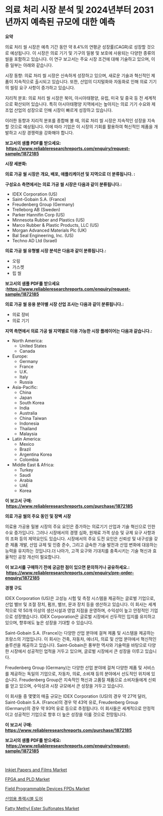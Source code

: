 <p><h1>의료 처리 시장 분석 및 2024년부터 2031년까지 예측된 규모에 대한 예측</h1></p><p><strong>요약</strong></p>
<p><p>의료 처리 씰 시장은 예측 기간 동안 약 8.4%의 연평균 성장률(CAGR)로 성장할 것으로 예상됩니다. 이 시장은 의료 기기 및 기구의 밀봉 및 보호에 사용되는 다양한 종류의 씰을 포함하고 있습니다. 이 연구 보고서는 주요 시장 조건에 대해 기술하고 있으며, 이 중 일부는 아래와 같습니다.</p><p>시장 동향: 의료 처리 씰 시장은 신속하게 성장하고 있으며, 새로운 기술과 혁신적인 제품이 지속적으로 출시되고 있습니다. 또한, 산업의 디지털화와 자동화로 인해 의료 기기의 씰링 요구 사항이 증가하고 있습니다.</p><p>지리적 분포: 의료 처리 씰 시장은 북미, 아시아태평양, 유럽, 미국 및 중국 등 전 세계적으로 확산되어 있습니다. 특히 아시아태평양 지역에서는 높아지는 의료 기기 수요와 제조업 산업의 성장으로 인해 시장이 빠르게 성장하고 있습니다.</p><p>이러한 동향과 지리적 분포를 종합해 볼 때, 의료 처리 씰 시장은 지속적인 성장을 지속할 것으로 예상됩니다. 이에 따라 기업은 이 시장의 기회를 활용하여 혁신적인 제품을 개발하고 시장 경쟁력을 강화해야 합니다.</p></p>
<p><strong>보고서의 샘플 PDF를 받으세요: &nbsp;<a href="https://www.reliableresearchreports.com/enquiry/request-sample/1872185">https://www.reliableresearchreports.com/enquiry/request-sample/1872185</a></strong></p>
<p><strong>시장 세분화:</strong></p>
<p><strong> 의료 가공 씰 시장은 개요, 배포, 애플리케이션 및 지역으로 더 분류됩니다. :</strong></p>
<p><strong>구성요소 측면에서는 의료 가공 씰 시장은 다음과 같이 분류됩니다.:</strong></p>
<p><ul><li>IDEX Corporation (US)</li><li>Saint-Gobain S.A. (France)</li><li>Freudenberg Group (Germany)</li><li>Trelleborg AB (Sweden)</li><li>Parker Hannifin Corp (US)</li><li>Minnesota Rubber and Plastics (US)</li><li>Marco Rubber & Plastic Products, LLC (US)</li><li>Morgan Advanced Materials Plc (UK)</li><li>Bal Seal Engineering, Inc. (US)</li><li>Techno AD Ltd (Israel)</li></ul></p>
<p><strong> 의료 가공 씰 유형별 시장 분석은 다음과 같이 분류됩니다.:</strong></p>
<p><ul><li>오링</li><li>가스켓</li><li>립 씰</li></ul></p>
<p><strong>보고서의 샘플 PDF를 받으세요 :<a href="https://www.reliableresearchreports.com/enquiry/request-sample/1872185">https://www.reliableresearchreports.com/enquiry/request-sample/1872185</a></strong></p>
<p><strong> 의료 가공 씰 응용 분야별 시장 산업 조사는 다음과 같이 분류됩니다.:</strong></p>
<p><ul><li>의료 장비</li><li>의료 기기</li></ul></p>
<p><strong>지역 측면에서 의료 가공 씰 지역별로 이용 가능한 시장 플레이어는 다음과 같습니다.:</strong></p>
<p><ul>
    <li>
        North America:
        <ul>
            <li>United States</li>
            <li>Canada</li>
        </ul>
    </li>
    <li>
        Europe:
        <ul>
            <li>Germany</li>
            <li>France</li>
            <li>U.K.</li>
            <li>Italy</li>
            <li>Russia</li>
        </ul>
    </li>
    <li>
        Asia-Pacific:
        <ul>
            <li>China</li>
            <li>Japan</li>
            <li>South Korea</li>
            <li>India</li>
            <li>Australia</li>
            <li>China Taiwan</li>
            <li>Indonesia</li>
            <li>Thailand</li>
            <li>Malaysia</li>
        </ul>
    </li>
    <li>
        Latin America:
        <ul>
            <li>Mexico</li>
            <li>Brazil</li>
            <li>Argentina Korea</li>
            <li>Colombia</li>
        </ul>
    </li>
    <li>
        Middle East & Africa:
        <ul>
            <li>Turkey</li>
            <li>Saudi</li>
            <li>Arabia</li>
            <li>UAE</li>
            <li>Korea</li>
        </ul>
    </li>
    </ul></p>
<p><strong>이 보고서 구매: &nbsp;<a href="https://www.reliableresearchreports.com/purchase/1872185">https://www.reliableresearchreports.com/purchase/1872185</a></strong></p>
<p><strong>의료 가공 씰의 주요 동인 및 장벽 시장</strong></p>
<p><p>의료용 가공용 밀봉 시장의 주요 요인은 증가하는 의료기기 산업과 기술 혁신으로 인한 수요 증가입니다. 그러나 시장에서의 경쟁 심화, 원재료 가격 상승 및 규제 요구 사항과의 조화 등의 제약요인도 있습니다. 시장에서의 주요 도전 요인은 신뢰성 및 내구성을 갖춘 제품 개발, 산업 규제 및 인증 준수, 그리고 급속한 기술 발전과 산업 변화에 대응하는 능력을 유지하는 것입니다.더 나아가, 고객 요구와 기대치를 충족시키는 기술 혁신과 효율적인 공정 개선이 필요합니다.</p></p>
<p><strong>이 보고서를 구매하기 전에 궁금한 점이 있으면 문의하거나 공유하세요.: &nbsp;<a href="https://www.reliableresearchreports.com/enquiry/pre-order-enquiry/1872185">https://www.reliableresearchreports.com/enquiry/pre-order-enquiry/1872185</a></strong></p>
<p><strong>경쟁 구도</strong></p>
<p><p>IDEX Corporation (US)은 고성능 시험 및 측정 시스템을 제공하는 글로벌 기업으로, 산업 밸브 및 조절 장치, 펌프, 밸브, 문과 장치 등을 생산하고 있습니다. 이 회사는 세계적으로 약 50개 이상의 생산시설과 영업 지점을 운영하며, 수익성이 높고 안정적인 기업으로 성장했습니다. IDEX Corporation은 글로벌 시장에서 선두적인 입지를 유지하고 있으며, 향후에도 높은 성장을 기대할 수 있습니다.</p><p>Saint-Gobain S.A. (France)는 다양한 산업 분야에 걸쳐 제품 및 시스템을 제공하는 프랑스의 기업입니다. 이 회사는 건축, 자동차, 에너지, 의료 및 산업 분야에서 혁신적인 솔루션을 제공하고 있습니다. Saint-Gobain은 풍부한 역사와 기술력을 바탕으로 다양한 시장에서 성공적인 업적을 거두고 있으며, 글로벌 시장에서 큰 성장을 이루고 있습니다.</p><p>Freudenberg Group (Germany)는 다양한 산업 분야에 걸쳐 다양한 제품 및 서비스를 제공하는 독일의 기업으로, 자동차, 의료, 소비재 등의 분야에서 선도적인 위치에 있습니다. Freudenberg Group은 지속적인 혁신과 고품질 제품으로 소비자들에게 신뢰를 얻고 있으며, 수익성과 시장 규모에서 큰 성장을 거두고 있습니다.</p><p>이 회사들 중 몇몇의 매출 규모는 IDEX Corporation (US)의 경우 약 27억 달러, Saint-Gobain S.A. (France)의 경우 약 43억 유로, Freudenberg Group (Germany)의 경우 약 93억 유로 등으로 추정됩니다. 이 회사들은 세계적으로 안정적이고 성공적인 기업으로 향후 더 높은 성장을 이룰 것으로 전망됩니다.</p></p>
<p><strong>이 보고서 구매: &nbsp; <a href="https://www.reliableresearchreports.com/purchase/1872185">https://www.reliableresearchreports.com/purchase/1872185</a></strong></p>
<p><strong>보고서의 샘플 PDF를 받으세요: &nbsp;<a href="https://www.reliableresearchreports.com/enquiry/request-sample/1872185">https://www.reliableresearchreports.com/enquiry/request-sample/1872185</a></strong><strong></strong></p>
<p>&nbsp;</p>
<p><p><a href="https://github.com/sofayahoo2023/Market-Research-Report-List-3/blob/main/inkjet-papers-and-films-market.md">Inkjet Papers and Films Market</a></p><p><a href="https://issuu.com/reportprime-2/docs/fpga-and-pld-market-size-2030.pptx">FPGA and PLD Market</a></p><p><a href="https://issuu.com/reportprime-2/docs/field-programmable-devices-fpds-market-size-2030.p">Field Programmable Devices FPDs Market</a></p><p><a href="https://github.com/vss5505pa7z1p/Market-Research-Report-List-1/blob/main/55009422164.md">산업용 플렉시블 도어</a></p><p><a href="https://github.com/joannesouthgate/Market-Research-Report-List-2/blob/main/fatty-methyl-ester-sulfonates-market.md">Fatty Methyl Ester Sulfonates Market</a></p></p>